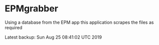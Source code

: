# EPMgrabber
Using a database from the EPM app this application scrapes the files as required


Latest backup: Sun Aug 25 08:41:02 UTC 2019
